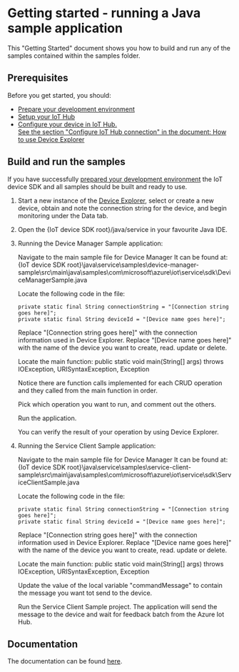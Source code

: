 # Getting started - running a Java sample application

This "Getting Started" document shows you how to build and run any of the samples contained within the samples folder. 

## Prerequisites

Before you get started, you should:
- [Prepare your development environment][devbox-setup]
- [Setup your IoT Hub][setup-iothub]
- [Configure your device in IoT Hub. <br/>See the section "Configure IoT Hub connection" in the document: How to use Device Explorer][device-explorer]

## Build and run the samples

If you have successfully [prepared your development environment][devbox-setup] the IoT device SDK and all samples should be built and ready to use. 

1. Start a new instance of the [Device Explorer][device-explorer], select or create a new device, obtain and note the connection string for the device, and begin monitoring under the Data tab.

2. Open the {IoT device SDK root}/java/service in your favourite Java IDE.
 
3. Running the Device Manager Sample application:

	Navigate to the main sample file for Device Manager
	It can be found at: 
	{IoT device SDK root}\java\service\samples\device-manager-sample\src\main\java\samples\com\microsoft\azure\iot\service\sdk\DeviceManagerSample.java

	Locate the following code in the file:

	```
	private static final String connectionString = "[Connection string goes here]";
	private static final String deviceId = "[Device name goes here]";
	```
	Replace "[Connection string goes here]" with the connection information used in Device Explorer.
	Replace "[Device name goes here]" with the name of the device you want to create, read. update or delete.

	Locate the main function:
    public static void main(String[] args) throws IOException, URISyntaxException, Exception

	Notice there are function calls implemented for each CRUD operation and they called from the main function in order.

	Pick which operation you want to run, and comment out the others.

	Run the application.

	You can verify the result of your operation by using Device Explorer.


4. Running the Service Client Sample application:

	Navigate to the main sample file for Device Manager
	It can be found at: 
	{IoT device SDK root}\java\service\samples\service-client-sample\src\main\java\samples\com\microsoft\azure\iot\service\sdk\ServiceClientSample.java

	Locate the following code in the file:

	```
	private static final String connectionString = "[Connection string goes here]";
	private static final String deviceId = "[Device name goes here]";
	```
	Replace "[Connection string goes here]" with the connection information used in Device Explorer.
	Replace "[Device name goes here]" with the name of the device you want to create, read. update or delete.

	Locate the main function:
	public static void main(String[] args) throws IOException, URISyntaxException, Exception

	Update the value of the local variable "commandMessage" to contain the message you want tot send to the device.

	Run the Service Client Sample project. The application will send the message to the device and wait for feedback batch from the Azure Iot Hub.

## Documentation

The documentation can be found [here](https://azure.github.io/azure-iot-sdks/java/service/api_reference/index.html).

[devbox-setup]: devbox_setup.md
[setup-iothub]: ../../../doc/setup_iothub.md
[device-explorer]: ../../../tools/DeviceExplorer/doc/how_to_use_device_explorer.md
